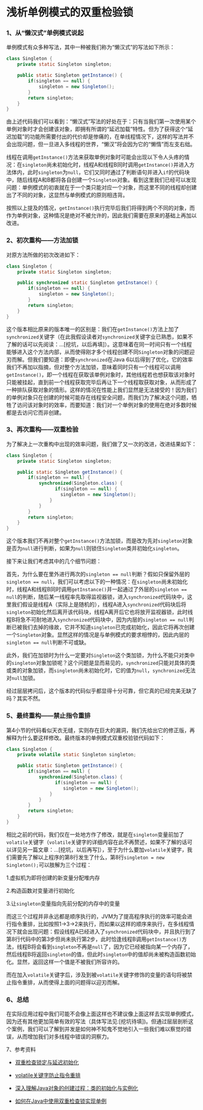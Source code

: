 # 浅析单例模式的双重检验锁

### 1、从“懒汉式”单例模式说起

单例模式有众多种写法，其中一种被我们称为“懒汉式”的写法如下所示：

```java
class Singleton {
    private static Singleton singleton;

    public static Singleton getInstance() {
        if(singleton == null) {
            singleton = new Singleton();
        }
        return singleton;
    }
}
```
由上述代码我们可以看到：“懒汉式”写法的好处在于：只有当我们第一次使用某个单例对象时才会创建该对象，即拥有所谓的“延迟加载”特性。但为了获得这个“延迟加载”的功能所需要付出的代价却是惨痛的，在单线程情况下，这样的写法并不会出现问题，但一旦进入多线程的世界，“懒汉”将会因为它的“懒惰”而左支右绌。

线程在调用`getInstance()`方法来获取单例对象时可能会出现以下令人头疼的情况：在`singleton`尚未初始化时，线程A和线程B同时调用`getInstance()`并进入方法体内，此时`singleton`为`null`，它们又同时通过了判断语句并进入`if`的代码块中，随后线程A和B都将各自创建一个`Singleton`对象。看到这里我们已经可以发现问题：单例模式的初衷就在于一个类只能对应一个对象，而这里不同的线程却创建出了不同的对象，这显然与单例模式的原则相违背。

按照以上提及的情况，`getInstance()`执行完毕后我们将得到两个不同的对象，而作为单例对象，这种情况是绝对不被允许的，因此我们需要在原来的基础上再加以改进。

### 2、初次重构——方法加锁

对原方法所做的初次改进如下：

```java
class Singleton {
    private static Singleton singleton;

    public synchronized static Singleton getInstance() {
        if(singleton == null) {
            singleton = new Singleton();
        }
        return singleton;
    }
}
```

这个版本相比原来的版本唯一的区别是：我们在`getInstance()`方法上加了`synchronized`关键字（在此我假设读者对`synchronized`关键字业已熟悉，如果不了解的话可以先阅读：...[挖坑，以后再填]）。这意味着在同一时间只有一个线程能够进入这个方法内部，从而使得刚才多个线程创建不同`Singleton`对象的问题迎刃而解。但我们要知道：即便`synchronized`在Java 6以后得到了优化，它的效率我们不再加以指摘，但对整个方法加锁，意味着同时只有一个线程可以调用`getInstance()`，即一个线程在获取该单例对象时，其他线程若也想获取该对象时只能被挂起，直到前一个线程获取完毕后再让下一个线程取获取对象，从而形成了一种排队获取对象的情形。这样的情况在性能上我们显然是无法接受的！因为我们的单例对象只在创建的时候可能存在线程安全问题，而我们为了解决这个问题，牺牲了访问该对象时的效率，而要知道：我们对一个单例对象的使用在绝对多数时候都是去访问它而非创建。

### 3、再次重构——双重检验

为了解决上一次重构中出现的效率问题，我们做了又一次的改进，改进结果如下：

```java
class Singleton {
    private static Singleton singleton;

    public static Singleton getInstance() {
        if(singleton == null) {
            synchronized(Singleton.class) {
                  if(singleton == null) {
           		 	singleton = new Singleton();
        		}  
            }  
        }
        return singleton;
    }
}
```
这个版本我们不再对整个`getInstance()`方法加锁，而是改为先对`singleton`对象是否为`null`进行判断，如果为`null`则锁住`Singleton`类并初始化`singleton`。

接下来让我们考虑其中的几个细节问题：

首先，为什么要在里外进行两次的`singleton == null`判断？假如只保留外层的`singleton == null`，我们可以考虑以下的一种情况：在`singleton`尚未初始化时，线程A和线程B同时调用`getInstance()`并一起通过了外层的`singleton == null`的判断，随后某一线程率先取得监视器锁，进入`synchronized`代码块中，这里我们假设是线程A（实际上是随机的），线程A进入`synchronized`代码块后将`singleton`初始化然后离开该代码块，线程A离开后它也将放开监视器锁，此时线程B将急不可耐地进入`synchronized`代码块中，因为内层的`singleton == null`判断已被我们去掉的缘故，它并不知道`singleton`已完成初始化，因此它将再次创建一个`Singleton`对象。显然这样的情况是与单例模式的要求相悖的，因此内层的`singleton == null`判断不可或缺。

此外，我们在加锁时为什么一定要对`Singleton`这个类加锁，为什么不能只对类中的`singleton`对象加锁呢？这个问题是显而易见的，`synchronized`只能对具体的类或类的对象加锁，而`singleton`尚未初始化时，它的值为`null`，`synchronized`无法对`null`加锁。

经过层层拷问后，这个版本的代码似乎都显得十分可靠，但它真的已经完美无缺了吗？其实不然。

### 5、最终重构——禁止指令重排

第4小节的代码看似天衣无缝，实则存在巨大的漏洞，我们先给出它的修正版，再解释为什么要这样修改。最终版本的单例模式双重校验锁代码如下：

```java
class Singleton {
    private volatile static Singleton singleton;

    public static Singleton getInstance() {
        if(singleton == null) {
            synchronized(Singleton.class) {
                  if(singleton == null) {
           			 singleton = new Singleton();
        		} 
            }  
        }
        return singleton;
    }
}
```
相比之前的代码，我们仅在一处地方作了修改，就是在`singleton`变量前加了`volatile`关键字（`volatile`关键字的详细内容在此不再赘述，如果不了解的话可以详见另一篇文章：...[挖坑，以后再写]），至于为什么要加`volatile`关键字，我们需要先了解以上程序的第8行发生了什么，第8行`singleton = new Singleton();`可以肢解为三个过程：

1.虚拟机为即将创建的新变量分配堆内存 

 2.构造函数对变量进行初始化

3.让`singleton`变量指向先前分配的内存中的变量

而这三个过程并非永远都是顺序执行的，JVM为了提高程序执行的效率可能会进行指令重排，比如按照1->3->2来执行，而如果以这样的顺序来执行，在多线程情况下就会出现问题：假设线程A已经进入了`synchronized`代码块中，并且执行到了第8行代码中的第3步但尚未执行第2步，此时恰逢线程B调用`getInstance()`方法，线程B将会看到`singleton`不再是`null`了，因为它已经被指向某一个内存了，然后线程B将返回`singleton`的值，但此时`singleton`中的值却尚未被构造函数初始化。显然，返回这样一个值是不被我们所容许的。

而在加入`volatile`关键字后，涉及到被`volatile`关键字修饰的变量的语句将被禁止指令重排，从而使得上面的问题得以迎刃而解。

### 6、总结

在实际应用过程中我们可能不会像上面这样也不建议像上面这样去实现单例模式，因为还有其他更加简单有效的写法（具体写法见:[挖坑待填])。但通过层层剖析这个案例，我们可以了解到并发是如何神不知鬼不觉地引入一些我们难以察觉的错误，从而增加我们对多线程中错误的洞察力。

7、参考资料

-   [双重检查锁定与延迟初始化](https://www.infoq.cn/article/double-checked-locking-with-delay-initialization#anch136785)


- [volatile关键字防止指令重排](https://blog.csdn.net/jks456/article/details/79857149)

- [深入理解Java对象的创建过程：类的初始化与实例化](<https://blog.csdn.net/justloveyou_/article/details/72466416>)

- [如何在Java中使用双重检查锁实现单例](http://www.importnew.com/12196.html)

